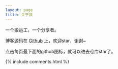 ```yaml
---
layout: page
title: 关于我 
---
```


一个搬运工，一个分享者。

<p> 

博客源码在 <a target="_blank" href='https://github.com/cuiguangwu/cuiguangwu.github.io'>Github</a> 上，欢迎star，谢谢~

点击每页最下面的github图标，就可以进去仓库star了。

<p> 

<p> 

<p> 


{% include comments.html %}


